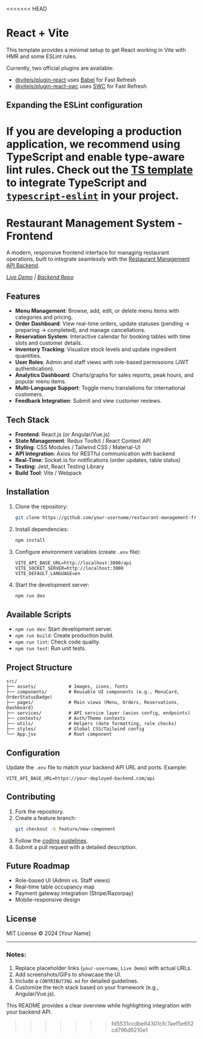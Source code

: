 <<<<<<< HEAD
# React + Vite

This template provides a minimal setup to get React working in Vite with HMR and some ESLint rules.

Currently, two official plugins are available:

- [@vitejs/plugin-react](https://github.com/vitejs/vite-plugin-react/blob/main/packages/plugin-react/README.md) uses [Babel](https://babeljs.io/) for Fast Refresh
- [@vitejs/plugin-react-swc](https://github.com/vitejs/vite-plugin-react-swc) uses [SWC](https://swc.rs/) for Fast Refresh

## Expanding the ESLint configuration

If you are developing a production application, we recommend using TypeScript and enable type-aware lint rules. Check out the [TS template](https://github.com/vitejs/vite/tree/main/packages/create-vite/template-react-ts) to integrate TypeScript and [`typescript-eslint`](https://typescript-eslint.io) in your project.
=======
# Restaurant Management System - Frontend  
A modern, responsive frontend interface for managing restaurant operations, built to integrate seamlessly with the [Restaurant Management API Backend](https://github.com/DhanaBalan2001/Restaurant-Management-Backend).  

*[Live Demo](#) | [Backend Repo](https://restaurant-management-backend-5s96.onrender.com/)*  

## Features  
- **Menu Management**: Browse, add, edit, or delete menu items with categories and pricing.  
- **Order Dashboard**: View real-time orders, update statuses (pending → preparing → completed), and manage cancellations.  
- **Reservation System**: Interactive calendar for booking tables with time slots and customer details.  
- **Inventory Tracking**: Visualize stock levels and update ingredient quantities.  
- **User Roles**: Admin and staff views with role-based permissions (JWT authentication).  
- **Analytics Dashboard**: Charts/graphs for sales reports, peak hours, and popular menu items.  
- **Multi-Language Support**: Toggle menu translations for international customers.  
- **Feedback Integration**: Submit and view customer reviews.  

## Tech Stack  
- **Frontend**: React.js (or Angular/Vue.js)  
- **State Management**: Redux Toolkit / React Context API  
- **Styling**: CSS Modules / Tailwind CSS / Material-UI  
- **API Integration**: Axios for RESTful communication with backend  
- **Real-Time**: Socket.io for notifications (order updates, table status)  
- **Testing**: Jest, React Testing Library  
- **Build Tool**: Vite / Webpack  

## Installation  
1. Clone the repository:  
   ```bash  
   git clone https://github.com/your-username/restaurant-management-frontend.git  
   ```  
2. Install dependencies:  
   ```bash  
   npm install  
   ```  
3. Configure environment variables (create `.env` file):  
   ```env  
   VITE_API_BASE_URL=http://localhost:3000/api  
   VITE_SOCKET_SERVER=http://localhost:3000  
   VITE_DEFAULT_LANGUAGE=en  
   ```  
4. Start the development server:  
   ```bash  
   npm run dev  
   ```  

## Available Scripts  
- `npm run dev`: Start development server.  
- `npm run build`: Create production build.  
- `npm run lint`: Check code quality.  
- `npm run test`: Run unit tests.  

## Project Structure  
```  
src/  
├── assets/            # Images, icons, fonts  
├── components/        # Reusable UI components (e.g., MenuCard, OrderStatusBadge)  
├── pages/             # Main views (Menu, Orders, Reservations, Dashboard)  
├── services/          # API service layer (axios config, endpoints)  
├── contexts/          # Auth/Theme contexts  
├── utils/             # Helpers (date formatting, role checks)  
├── styles/            # Global CSS/Tailwind config  
└── App.jsx            # Root component  
```  

## Configuration  
Update the `.env` file to match your backend API URL and ports. Example:  
```env  
VITE_API_BASE_URL=https://your-deployed-backend.com/api  
```  

## Contributing  
1. Fork the repository.  
2. Create a feature branch:  
   ```bash  
   git checkout -b feature/new-component  
   ```  
3. Follow the [coding guidelines](CONTRIBUTING.md).  
4. Submit a pull request with a detailed description.  

## Future Roadmap  
- Role-based UI (Admin vs. Staff views)  
- Real-time table occupancy map  
- Payment gateway integration (Stripe/Razorpay)  
- Mobile-responsive design  

## License  
MIT License © 2024 [Your Name]  

--- 

### Notes:  
1. Replace placeholder links (`your-username`, `Live Demo`) with actual URLs.  
2. Add screenshots/GIFs to showcase the UI.  
3. Include a `CONTRIBUTING.md` for detailed guidelines.  
4. Customize the tech stack based on your framework (e.g., Angular/Vue.js).  

This README provides a clear overview while highlighting integration with your backend API.
>>>>>>> fd5531ccdbe84301cfc7aef5e652cd796d9210e1
